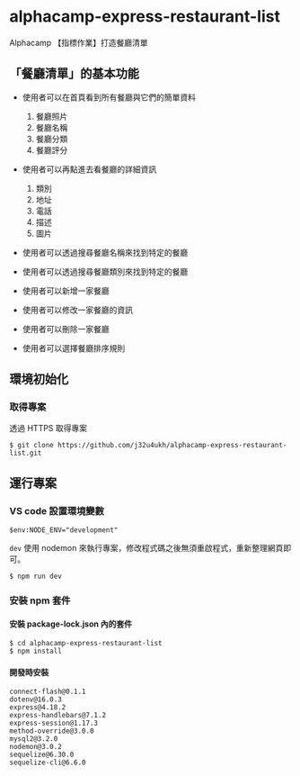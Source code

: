 # alphacamp-express-restaurant-list

Alphacamp 【指標作業】打造餐廳清單

## 「餐廳清單」的基本功能

* 使用者可以在首頁看到所有餐廳與它們的簡單資料
    1. 餐廳照片
    2. 餐廳名稱
    3. 餐廳分類
    4. 餐廳評分

* 使用者可以再點進去看餐廳的詳細資訊
    1. 類別
    2. 地址
    3. 電話
    4. 描述
    5. 圖片

* 使用者可以透過搜尋餐廳名稱來找到特定的餐廳
* 使用者可以透過搜尋餐廳類別來找到特定的餐廳
* 使用者可以新增一家餐廳
* 使用者可以修改一家餐廳的資訊
* 使用者可以刪除一家餐廳
* 使用者可以選擇餐廳排序規則


## 環境初始化

### 取得專案

透過 HTTPS 取得專案

```
$ git clone https://github.com/j32u4ukh/alphacamp-express-restaurant-list.git
```

## 運行專案

### VS code 設置環境變數
```
$env:NODE_ENV="development"
```

`dev` 使用 nodemon 來執行專案，修改程式碼之後無須重啟程式，重新整理網頁即可。

```
$ npm run dev
```

### 安裝 npm 套件

#### 安裝 package-lock.json 內的套件
```
$ cd alphacamp-express-restaurant-list
$ npm install
```

#### 開發時安裝

```
connect-flash@0.1.1
dotenv@16.0.3
express@4.18.2
express-handlebars@7.1.2
express-session@1.17.3
method-override@3.0.0
mysql2@3.2.0
nodemon@3.0.2
sequelize@6.30.0
sequelize-cli@6.6.0
```
